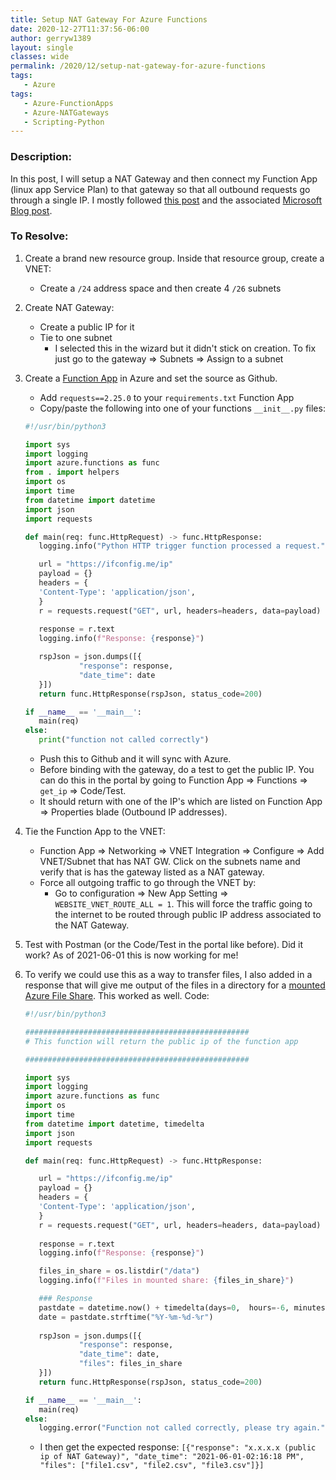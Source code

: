 ```yaml
---
title: Setup NAT Gateway For Azure Functions
date: 2020-12-27T11:37:56-06:00
author: gerryw1389
layout: single
classes: wide
permalink: /2020/12/setup-nat-gateway-for-azure-functions
tags:
   - Azure
tags:
   - Azure-FunctionApps
   - Azure-NATGateways
   - Scripting-Python
---
```

<!--more-->

### Description:

In this post, I will setup a NAT Gateway and then connect my Function App (linux app Service Plan) to that gateway so that all outbound requests go through a single IP. I mostly followed [this post](https://notetoself.tech/2020/11/21/azure-functions-with-a-static-outbound-ip-address/) and the associated [Microsoft Blog post](https://azure.github.io/AppService/2020/11/15/web-app-nat-gateway.html).

### To Resolve:

1. Create a brand new resource group. Inside that resource group, create a VNET:
   - Create a `/24` address space and then create 4 `/26` subnets

2. Create NAT Gateway:
   - Create a public IP for it
   - Tie to one subnet
     - I selected this in the wizard but it didn't stick on creation. To fix just go to the gateway => Subnets => Assign to a subnet

3. Create a [Function App](https://automationadmin.com/2021/01/function-app-source-control-pt-2/) in Azure and set the source as Github.

   - Add `requests==2.25.0` to your `requirements.txt` Function App
   - Copy/paste the following into one of your functions `__init__.py` files:

   ```python
   #!/usr/bin/python3

   import sys
   import logging
   import azure.functions as func
   from . import helpers
   import os
   import time
   from datetime import datetime
   import json
   import requests

   def main(req: func.HttpRequest) -> func.HttpResponse:
      logging.info("Python HTTP trigger function processed a request.")

      url = "https://ifconfig.me/ip"
      payload = {}
      headers = {
      'Content-Type': 'application/json',
      }
      r = requests.request("GET", url, headers=headers, data=payload)
      
      response = r.text
      logging.info(f"Response: {response}")

      rspJson = json.dumps([{ 
               "response": response,
               "date_time": date 
      }])
      return func.HttpResponse(rspJson, status_code=200)

   if __name__ == '__main__':
      main(req)
   else:
      print("function not called correctly")
   ```

   - Push this to Github and it will sync with Azure.
   - Before binding with the gateway, do a test to get the public IP. You can do this in the portal by going to Function App => Functions => `get_ip` => Code/Test.
   - It should return with one of the IP's which are listed on Function App => Properties blade (Outbound IP addresses).

4. Tie the Function App to the VNET:
   - Function App => Networking => VNET Integration => Configure => Add VNET/Subnet that has NAT GW. Click on the subnets name and verify that is has the gateway listed as a NAT gateway.
   - Force all outgoing traffic to go through the VNET by:
     - Go to configuration => New App Setting => `WEBSITE_VNET_ROUTE_ALL = 1`. This will force the traffic going to the internet to be routed through public IP address associated to the NAT Gateway.

5. Test with Postman (or the Code/Test in the portal like before). Did it work? As of 2021-06-01 this is now working for me!

6. To verify we could use this as a way to transfer files, I also added in a response that will give me output of the files in a directory for a [mounted Azure File Share](https://automationadmin.com/2021/01/azure-functions-mounting-storage/). This worked as well. Code:

   ```python
   #!/usr/bin/python3

   ##################################################
   # This function will return the public ip of the function app

   ##################################################

   import sys
   import logging
   import azure.functions as func
   import os
   import time
   from datetime import datetime, timedelta
   import json
   import requests

   def main(req: func.HttpRequest) -> func.HttpResponse:

      url = "https://ifconfig.me/ip"
      payload = {}
      headers = {
      'Content-Type': 'application/json',
      }
      r = requests.request("GET", url, headers=headers, data=payload)
         
      response = r.text
      logging.info(f"Response: {response}")

      files_in_share = os.listdir("/data")
      logging.info(f"Files in mounted share: {files_in_share}")

      ### Response
      pastdate = datetime.now() + timedelta(days=0,  hours=-6, minutes=0)
      date = pastdate.strftime("%Y-%m-%d-%r")
      
      rspJson = json.dumps([{ 
               "response": response,
               "date_time": date,
               "files": files_in_share
      }])
      return func.HttpResponse(rspJson, status_code=200)

   if __name__ == '__main__':
      main(req)
   else:
      logging.error("Function not called correctly, please try again.")
   ```

   - I then get the expected response: `[{"response": "x.x.x.x (public ip of NAT Gateway)", "date_time": "2021-06-01-02:16:18 PM", "files": ["file1.csv", "file2.csv", "file3.csv"]}]`
